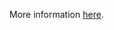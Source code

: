 More information [here](https://docs.prismacloud.io/en/enterprise-edition/policy-reference/docker-policies/docker-policy-index/ensure-update-instructions-are-not-used-alone-in-the-dockerfile).
